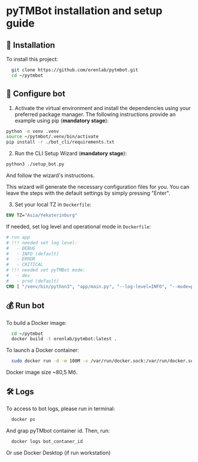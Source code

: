 # pyTMBot installation and setup guide

## 🔌 Installation

To install this project:

```bash
  git clone https://github.com/orenlab/pytmbot.git
  cd ~/pytmbot
```

## 🧪 Configure bot

1. Activate the virtual environment and install the dependencies using your preferred package manager.
   The following instructions provide an example using pip (__mandatory stage__):

```bash
python -m venv .venv
source ~/pytmbot/.venv/bin/activate
pip install -r ./bot_cli/requirements.txt
```

2. Run the CLI Setup Wizard (__mandatory stage__):

```bash
python3 ./setup_bot.py
```

And follow the wizard's instructions.

This wizard will generate the necessary configuration files for you.
You can leave the steps with the default settings by simply pressing "Enter".

3. Set your local TZ in `Dockerfile`:

```dockerfile
ENV TZ="Asia/Yekaterinburg"
```

If needed, set log level and operational mode in `Dockerfile`:

```dockerfile
# run app
# !!! needed set log level:
#   - DEBUG
#   - INFO (default)
#   - ERROR
#   - CRITICAL
# !!! needed set pyTMBot mode:
#   - dev
#   - prod (default)
CMD [ "/venv/bin/python3", "app/main.py", "--log-level=INFO", "--mode=prod" ]
```

## 💰 Run bot

To build a Docker image:

```bash
  cd ~/pytmbot
  docker build -t orenlab/pytmbot:latest .
```

To launch a Docker container:

```bash
  sudo docker run -d -m 100M -v /var/run/docker.sock:/var/run/docker.sock:ro --restart=always --name=pytmbot --pid=host --security-opt=no-new-privileges orenlab/pytmbot:latest
```

Docker image size ~80,5 Мб.

## 🛠 Logs

To access to bot logs, please run in terminal:

```bash
  docker ps
```

And grap pyTMbot container id. Then, run:

```bash
  docker logs bot_contaner_id
```

Or use Docker Desktop (if run workstation)
